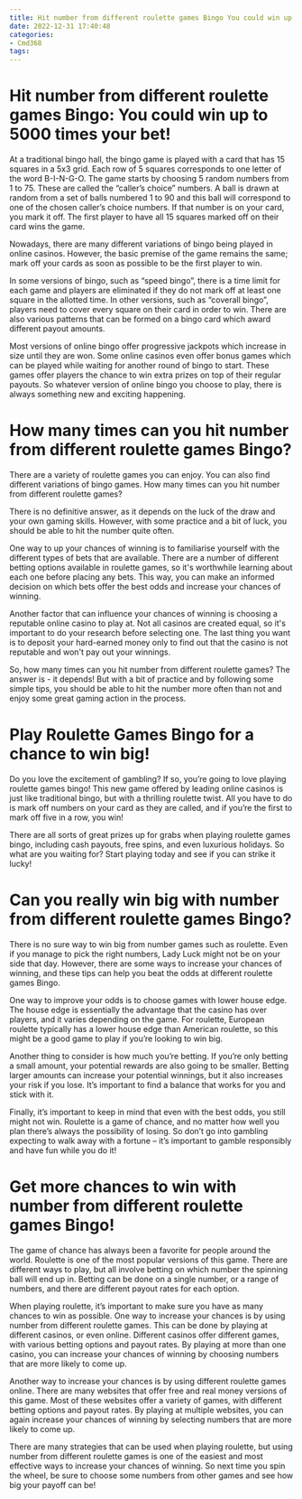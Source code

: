 ```yaml
---
title: Hit number from different roulette games Bingo You could win up to 5000 times your bet!
date: 2022-12-31 17:40:48
categories:
- Cmd368
tags:
---
```



#  Hit number from different roulette games Bingo: You could win up to 5000 times your bet!

At a traditional bingo hall, the bingo game is played with a card that has 15 squares in a 5x3 grid. Each row of 5 squares corresponds to one letter of the word B-I-N-G-O. The game starts by choosing 5 random numbers from 1 to 75. These are called the “caller’s choice” numbers. A ball is drawn at random from a set of balls numbered 1 to 90 and this ball will correspond to one of the chosen caller’s choice numbers. If that number is on your card, you mark it off. The first player to have all 15 squares marked off on their card wins the game.

Nowadays, there are many different variations of bingo being played in online casinos. However, the basic premise of the game remains the same; mark off your cards as soon as possible to be the first player to win.

In some versions of bingo, such as “speed bingo”, there is a time limit for each game and players are eliminated if they do not mark off at least one square in the allotted time. In other versions, such as “coverall bingo”, players need to cover every square on their card in order to win. There are also various patterns that can be formed on a bingo card which award different payout amounts.

Most versions of online bingo offer progressive jackpots which increase in size until they are won. Some online casinos even offer bonus games which can be played while waiting for another round of bingo to start. These games offer players the chance to win extra prizes on top of their regular payouts. So whatever version of online bingo you choose to play, there is always something new and exciting happening.

#  How many times can you hit number from different roulette games Bingo?

There are a variety of roulette games you can enjoy. You can also find different variations of bingo games. How many times can you hit number from different roulette games?

There is no definitive answer, as it depends on the luck of the draw and your own gaming skills. However, with some practice and a bit of luck, you should be able to hit the number quite often.

One way to up your chances of winning is to familiarise yourself with the different types of bets that are available. There are a number of different betting options available in roulette games, so it's worthwhile learning about each one before placing any bets. This way, you can make an informed decision on which bets offer the best odds and increase your chances of winning.

Another factor that can influence your chances of winning is choosing a reputable online casino to play at. Not all casinos are created equal, so it's important to do your research before selecting one. The last thing you want is to deposit your hard-earned money only to find out that the casino is not reputable and won't pay out your winnings.

So, how many times can you hit number from different roulette games? The answer is - it depends! But with a bit of practice and by following some simple tips, you should be able to hit the number more often than not and enjoy some great gaming action in the process.

#  Play Roulette Games Bingo for a chance to win big!

Do you love the excitement of gambling? If so, you’re going to love playing roulette games bingo! This new game offered by leading online casinos is just like traditional bingo, but with a thrilling roulette twist. All you have to do is mark off numbers on your card as they are called, and if you’re the first to mark off five in a row, you win!

There are all sorts of great prizes up for grabs when playing roulette games bingo, including cash payouts, free spins, and even luxurious holidays. So what are you waiting for? Start playing today and see if you can strike it lucky!

#  Can you really win big with number from different roulette games Bingo?

There is no sure way to win big from number games such as roulette. Even if you manage to pick the right numbers, Lady Luck might not be on your side that day. However, there are some ways to increase your chances of winning, and these tips can help you beat the odds at different roulette games Bingo.

One way to improve your odds is to choose games with lower house edge. The house edge is essentially the advantage that the casino has over players, and it varies depending on the game. For roulette, European roulette typically has a lower house edge than American roulette, so this might be a good game to play if you’re looking to win big.

Another thing to consider is how much you’re betting. If you’re only betting a small amount, your potential rewards are also going to be smaller. Betting larger amounts can increase your potential winnings, but it also increases your risk if you lose. It’s important to find a balance that works for you and stick with it.

Finally, it’s important to keep in mind that even with the best odds, you still might not win. Roulette is a game of chance, and no matter how well you plan there’s always the possibility of losing. So don’t go into gambling expecting to walk away with a fortune – it’s important to gamble responsibly and have fun while you do it!

#  Get more chances to win with number from different roulette games Bingo!
The game of chance has always been a favorite for people around the world. Roulette is one of the most popular versions of this game. There are different ways to play, but all involve betting on which number the spinning ball will end up in. Betting can be done on a single number, or a range of numbers, and there are different payout rates for each option.

When playing roulette, it’s important to make sure you have as many chances to win as possible. One way to increase your chances is by using number from different roulette games. This can be done by playing at different casinos, or even online. Different casinos offer different games, with various betting options and payout rates. By playing at more than one casino, you can increase your chances of winning by choosing numbers that are more likely to come up.

Another way to increase your chances is by using different roulette games online. There are many websites that offer free and real money versions of this game. Most of these websites offer a variety of games, with different betting options and payout rates. By playing at multiple websites, you can again increase your chances of winning by selecting numbers that are more likely to come up.

There are many strategies that can be used when playing roulette, but using number from different roulette games is one of the easiest and most effective ways to increase your chances of winning. So next time you spin the wheel, be sure to choose some numbers from other games and see how big your payoff can be!
